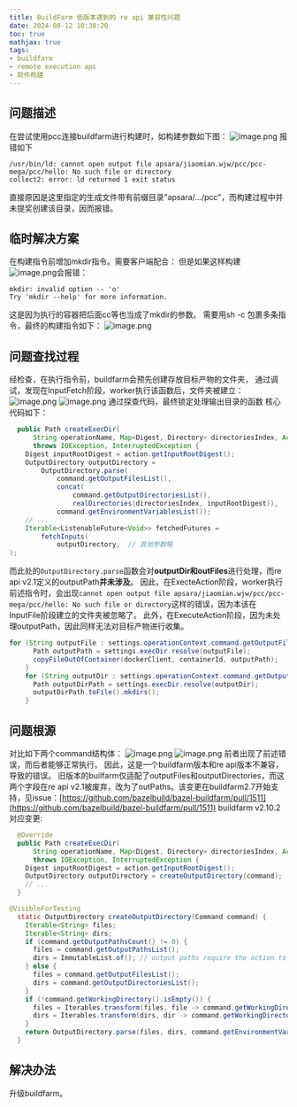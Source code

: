 ```yaml
---
title: BuildFarm 低版本遇到的 re api 兼容性问题
date: 2024-08-12 10:38:20
toc: true
mathjax: true
tags: 
- buildfarm
- remote execution api
- 软件构建
---
```


## 问题描述
在尝试使用pcc连接buildfarm进行构建时，如构建参数如下图：
![image.png](https://raw.githubusercontent.com/buttering/EasyBlogs/master/asset/pictures/ea8e1bb9e17241565e7ed69e20704f09/d3f21dabc402e04f99319487b547d40f.png)
报错如下
```shell
/usr/bin/ld: cannot open output file apsara/jiaomian.wjw/pcc/pcc-mega/pcc/hello: No such file or directory
collect2: error: ld returned 1 exit status
```
直接原因是这里指定的生成文件带有前缀目录"apsara/.../pcc"，而构建过程中并未提奖创建该目录，因而报错。
## 临时解决方案
在构建指令前增加mkdir指令。需要客户端配合：
但是如果这样构建![image.png](https://raw.githubusercontent.com/buttering/EasyBlogs/master/asset/pictures/ea8e1bb9e17241565e7ed69e20704f09/e8c7890ced0281fd99cdccc786656d13.png)会报错：
```shell
mkdir: invalid option -- 'o'
Try 'mkdir --help' for more information.
```
这是因为执行的容器把后面cc等也当成了mkdir的参数。
需要用sh -c 包裹多条指令，最终的构建指令如下：
![image.png](https://raw.githubusercontent.com/buttering/EasyBlogs/master/asset/pictures/ea8e1bb9e17241565e7ed69e20704f09/c3ad1185100fc089492a512b7da61399.png)
## 问题查找过程
经检查，在执行指令前，buildfarm会预先创建存放目标产物的文件夹，
通过调试，发现在InputFetch阶段，worker执行该函数后，文件夹被建立：
![image.png](https://raw.githubusercontent.com/buttering/EasyBlogs/master/asset/pictures/ea8e1bb9e17241565e7ed69e20704f09/f79043e18e6d617183c8008c7bd22475.png)
![image.png](https://raw.githubusercontent.com/buttering/EasyBlogs/master/asset/pictures/ea8e1bb9e17241565e7ed69e20704f09/d799ee05fc85ce7cf0622072554f9ce5.png)
通过探查代码，最终锁定处理输出目录的函数
核心代码如下：
```java
  public Path createExecDir(
      String operationName, Map<Digest, Directory> directoriesIndex, Action action, Command command)
      throws IOException, InterruptedException {
    Digest inputRootDigest = action.getInputRootDigest();
    OutputDirectory outputDirectory =
        OutputDirectory.parse(
            command.getOutputFilesList(),
            concat(
                command.getOutputDirectoriesList(),
                realDirectories(directoriesIndex, inputRootDigest)),
            command.getEnvironmentVariablesList());
    // ...
    Iterable<ListenableFuture<Void>> fetchedFutures =
        fetchInputs(
            outputDirectory,  // 其他参数略
);
```
而此处的`OutputDirectory.parse`函数会对**outputDir和outFiles**进行处理，而re api v2.1定义的outputPath**并未涉及**。
因此，在ExecteAction阶段，worker执行前述指令时，会出现`cannot open output file apsara/jiaomian.wjw/pcc/pcc-mega/pcc/hello: No such file or directory`这样的错误，因为本该在InputFile阶段建立的文件夹被忽略了。
此外，在ExecuteAction阶段，因为未处理outputPath，因此同样无法对目标产物进行收集。
```java
for (String outputFile : settings.operationContext.command.getOutputFilesList()) {
      Path outputPath = settings.execDir.resolve(outputFile);
      copyFileOutOfContainer(dockerClient, containerId, outputPath);
    }
    for (String outputDir : settings.operationContext.command.getOutputDirectoriesList()) {
      Path outputDirPath = settings.execDir.resolve(outputDir);
      outputDirPath.toFile().mkdirs();
    }
```
## 问题根源
对比如下两个command结构体：
![image.png](https://raw.githubusercontent.com/buttering/EasyBlogs/master/asset/pictures/ea8e1bb9e17241565e7ed69e20704f09/b641e3feb5ef02d0d492ca300a03f406.png)
![image.png](https://raw.githubusercontent.com/buttering/EasyBlogs/master/asset/pictures/ea8e1bb9e17241565e7ed69e20704f09/4c1d0b8c2d2c432922ffccfaeb13e05e.png)
前者出现了前述错误，而后者能够正常执行。
因此，这是一个buildfarm版本和re api版本不兼容，导致的错误。
旧版本的builfarm仅适配了outputFiles和outputDirectories，而这两个字段在re api v2.1被废弃，改为了outPaths。该变更在buildfarm2.7开始支持，见issue：[https://github.com/bazelbuild/bazel-buildfarm/pull/1511](https://github.com/bazelbuild/bazel-buildfarm/pull/1511)
buildfarm v2.10.2 对应变更:
```java
  @Override
  public Path createExecDir(
      String operationName, Map<Digest, Directory> directoriesIndex, Action action, Command command)
      throws IOException, InterruptedException {
    Digest inputRootDigest = action.getInputRootDigest();
    OutputDirectory outputDirectory = createOutputDirectory(command);
    // ...
  }

@VisibleForTesting
  static OutputDirectory createOutputDirectory(Command command) {
    Iterable<String> files;
    Iterable<String> dirs;
    if (command.getOutputPathsCount() != 0) {
      files = command.getOutputPathsList();
      dirs = ImmutableList.of(); // output paths require the action to create their own directory
    } else {
      files = command.getOutputFilesList();
      dirs = command.getOutputDirectoriesList();
    }
    if (!command.getWorkingDirectory().isEmpty()) {
      files = Iterables.transform(files, file -> command.getWorkingDirectory() + "/" + file);
      dirs = Iterables.transform(dirs, dir -> command.getWorkingDirectory() + "/" + dir);
    }
    return OutputDirectory.parse(files, dirs, command.getEnvironmentVariablesList());
  }
```
## 解决办法
升级buildfarm。

